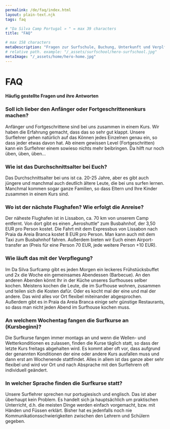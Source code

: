 ```yaml
---
permalink: /de/faq/index.html
layout: plain-text.njk
tags: faq

# "Da Silva Camp Portugal » " = max 39 characters
title: "FAQ"

# max 158 characters
metaDescription: "Fragen zur Surfschule, Buchung, Unterkunft und Verplfegung uvm."
# relative path. example: "/_assets/surfschool/hero-surfschool.jpg"
metaImage: "/_assets/home/hero-home.jpg"
---
```



# FAQ

#### Häufig gestellte Fragen und ihre Antworten


### Soll ich lieber den Anfänger oder Fortgeschrittenenkurs machen?

Anfänger und Fortgeschrittene sind bei uns zusammen in einem Kurs. Wir haben die Erfahrung gemacht, dass das so sehr gut klappt. Unsere Surflehrer gehen natürlich auf das Können jedes Einzelnen genau ein, so dass jeder etwas davon hat. Ab einem gewissen Level (Fortgeschritten) kann ein Surflehrer einem sowieso nichts mehr beibringen. Da hilft nur noch üben, üben, üben…

### Wie ist das Durchschnittsalter bei Euch?

Das Durchschnittsalter bei uns ist ca. 20-25 Jahre, aber es gibt auch jüngere und manchmal auch deutlich ältere Leute, die bei uns surfen lernen. Manchmal kommen sogar ganze Familien, so dass Eltern und Ihre Kinder zusammen in einem Kurs sind.

### Wo ist der nächste Flughafen? Wie erfolgt die Anreise?

Der näheste Flughafen ist in Lissabon, ca. 70 km von unserem Camp entfernt. Von dort gibt es einen „Aeroshuttle“ zum Busbahnhof, der 3,50 EUR pro Person kostet. Die Fahrt mit dem Expressbus von Lissabon nach Praia da Areia Branca kostet 8 EUR pro Person. Man kann auch mit dem Taxi zum Busbahnhof fahren. Außerdem bieten wir Euch einen Airport-transfer an (Preis für eine Person 70 EUR, jede weitere Person +10 EUR).

### Wie läuft das mit der Verpflegung?

Im Da Silva Surfcamp gibt es jeden Morgen ein leckeres Frühstücksbuffet und 2x die Woche ein gemeinsames Abendessen (Barbecue). An den anderen Abenden könnt Ihr in der Küche unseres Surfhouses selber kochen. Meistens kochen die Leute, die im Surfhouse wohnen, zusammen und teilen sich die Kosten dafür. Oder es kocht mal der eine und mal der andere. Das wird alles vor Ort flexibel miteinander abgesprochen. Außerdem gibt es in Praia da Areia Branca einige sehr günstige Restaurants, so dass man nicht jeden Abend im Surfhouse kochen muss.

### An welchem Wochentag fangen die Surfkurse an (Kursbeginn)?

Die Surfkurse fangen immer montags an und wenn die Wellen- und Wetterkonditionen es zulassen, finden die Kurse täglich statt, so dass der letzte Kurs freitags abgehalten wird. Es kommt aber oft vor, dass aufgrund der genannten Konditionen der eine oder andere Kurs ausfallen muss und dann erst am Wochenende stattfindet. Alles in allem ist das ganze aber sehr flexibel und wird vor Ort und nach Absprache mit den Surflehrern oft individuell geändert.

### In welcher Sprache finden die Surfkurse statt?

Unsere Surflehrer sprechen nur portugiesisch und englisch. Das ist aber überhaupt kein Problem. Es handelt sich ja hauptsächlich um praktischen Unterricht, d.h. die meisten Dinge werden einfach vorgemacht, bzw. mit Händen und Füssen erklärt. Bisher hat es jedenfalls noch nie Kommunikationsschwierigkeiten zwischen den Lehrern und Schülern gegeben.

